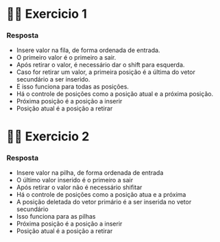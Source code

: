 # ✍🏼 Exercicio 1

### Resposta
- Insere valor na fila, de forma ordenada de entrada.
- O primeiro valor é o primeiro a sair.
- Após retirar o valor, é necessário dar o shift para esquerda.
- Caso for retirar um valor, a primeira posição é a última do vetor secundário a ser inserido.
- E isso funciona para todas as posições.
- Há o controle de posições como a posição atual e a próxima posição.
- Próxima posição é a posição a inserir
- Posição atual é a posição a retirar

# ✍🏼 Exercicio 2

### Resposta
- Insere valor na pilha, de forma ordenada de entrada
- O último valor inserido é o primeiro a sair
- Após retirar o valor não é necessário shifitar
- Há o controle de posições como a posição atua e a próxima
- A posição deletada do vetor primário é a ser inserida no vetor secundário
- Isso funciona para as pilhas
- Próxima posição é a posição a inserir
- Posição atual é a posição a retirar


